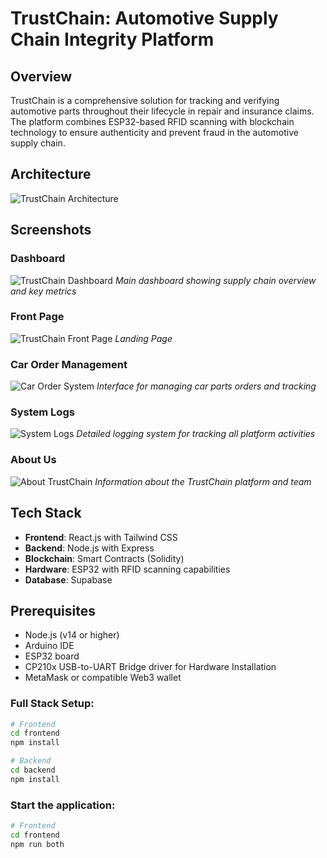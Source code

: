 # TrustChain: Automotive Supply Chain Integrity Platform

## Overview
TrustChain is a comprehensive solution for tracking and verifying automotive parts throughout their lifecycle in repair and insurance claims. The platform combines ESP32-based RFID scanning with blockchain technology to ensure authenticity and prevent fraud in the automotive supply chain.

## Architecture

![TrustChain Architecture](images/image.png)

## Screenshots

### Dashboard
![TrustChain Dashboard](images/dashboard.png)
*Main dashboard showing supply chain overview and key metrics*

### Front Page
![TrustChain Front Page](images/frontpage.png)
*Landing Page*

### Car Order Management
![Car Order System](images/carOrder.png)
*Interface for managing car parts orders and tracking*

### System Logs
![System Logs](images/logs.png)
*Detailed logging system for tracking all platform activities*

### About Us
![About TrustChain](images/AboutUs.png)
*Information about the TrustChain platform and team*

## Tech Stack
- **Frontend**: React.js with Tailwind CSS
- **Backend**: Node.js with Express
- **Blockchain**: Smart Contracts (Solidity)
- **Hardware**: ESP32 with RFID scanning capabilities
- **Database**: Supabase

## Prerequisites
- Node.js (v14 or higher)
- Arduino IDE
- ESP32 board
- CP210x USB-to-UART Bridge driver for Hardware Installation
- MetaMask or compatible Web3 wallet

###  Full Stack Setup:
   ```bash
   # Frontend
   cd frontend
   npm install

   # Backend
   cd backend
   npm install
   ```

### Start the application:
   ```bash
   # Frontend
   cd frontend
   npm run both
   ```
